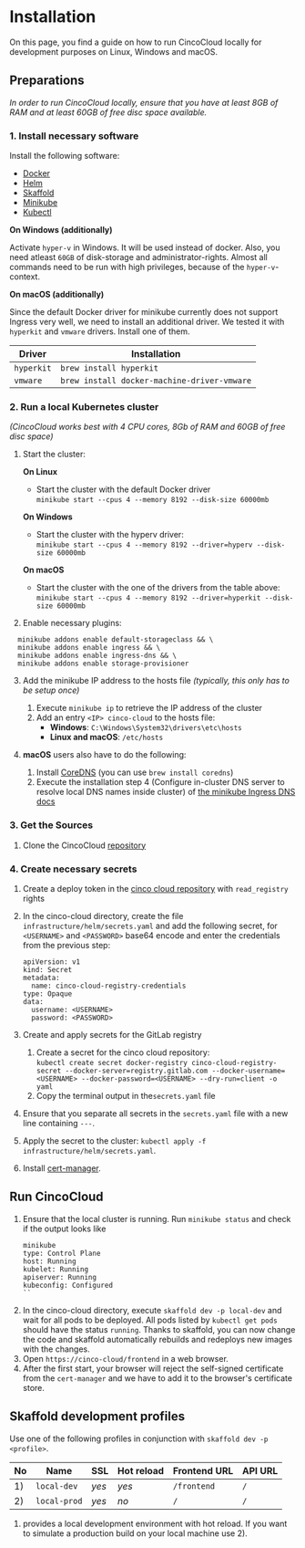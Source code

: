 # Installation

On this page, you find a guide on how to run CincoCloud locally for development purposes on Linux, Windows and macOS.


## Preparations

*In order to run CincoCloud locally, ensure that you have at least 8GB of RAM and at least 60GB of free disc space available.*


### 1. Install necessary software

Install the following software:

- [Docker][docker]
- [Helm][helm]
- [Skaffold][skaffold]
- [Minikube][minikube]
- [Kubectl][kubectl]

**On Windows (additionally)**

Activate `hyper-v` in Windows. It will be used instead of docker. Also, you need atleast `60GB` of disk-storage and administrator-rights. Almost all commands need to be run with high privileges, because of the `hyper-v`-context.

**On macOS (additionally)**

Since the default Docker driver for minikube currently does not support Ingress very well, we need to install an additional driver.
We tested it with `hyperkit` and `vmware` drivers.
Install one of them.

| Driver     | Installation                                |
|------------|---------------------------------------------|
| `hyperkit` | `brew install hyperkit`                     |
| `vmware`   | `brew install docker-machine-driver-vmware` |


### 2. Run a local Kubernetes cluster

*(CincoCloud works best with 4 CPU cores, 8Gb of RAM and 60GB of free disc space)*

1. Start the cluster:

    **On Linux**

    * Start the cluster with the default Docker driver<br>
    `minikube start --cpus 4 --memory 8192 --disk-size 60000mb`

    **On Windows**

    * Start the cluster with the hyperv driver:<br>
    `minikube start --cpus 4 --memory 8192 --driver=hyperv --disk-size 60000mb`

    **On macOS**

    * Start the cluster with the one of the drivers from the table above:<br>
    `minikube start --cpus 4 --memory 8192 --driver=hyperkit --disk-size 60000mb`

2. Enable necessary plugins:

```
  minikube addons enable default-storageclass && \
  minikube addons enable ingress && \
  minikube addons enable ingress-dns && \
  minikube addons enable storage-provisioner
```

3. Add the minikube IP address to the hosts file *(typically, this only has to be setup once)*
    1. Execute `minikube ip` to retrieve the IP address of the cluster
    2. Add an entry `<IP> cinco-cloud` to the hosts file:
        * **Windows**: `C:\Windows\System32\drivers\etc\hosts`
        * **Linux and macOS**: `/etc/hosts`

4. **macOS** users also have to do the following:
    1. Install [CoreDNS](https://coredns.io) (you can use `brew install coredns`)
    2. Execute the installation step 4 (Configure in-cluster DNS server to resolve local DNS names inside cluster) of [the minikube Ingress DNS docs](https://minikube.sigs.k8s.io/docs/handbook/addons/ingress-dns/#installation)

### 3. Get the Sources

1. Clone the CincoCloud [repository][cinco-cloud-repository]

### 4. Create necessary secrets

1. Create a deploy token in the [cinco cloud repository][cinco-cloud-repository] with `read_registry` rights

2. In the cinco-cloud directory, create the file `infrastructure/helm/secrets.yaml` and add the following secret, for `<USERNAME>` and `<PASSWORD>` base64 encode and enter the credentials from the previous step:

    ```
    apiVersion: v1
    kind: Secret
    metadata:
      name: cinco-cloud-registry-credentials
    type: Opaque
    data:
      username: <USERNAME>
      password: <PASSWORD>
    ```

3. Create and apply secrets for the GitLab registry
    1. Create a secret for the cinco cloud repository:<br>
       `kubectl create secret docker-registry cinco-cloud-registry-secret --docker-server=registry.gitlab.com --docker-username=<USERNAME> --docker-password=<USERNAME> --dry-run=client -o yaml`
    2. Copy the terminal output in the`secrets.yaml` file

4. Ensure that you separate all secrets in the `secrets.yaml` file with a new line containing `---`.

5. Apply the secret to the cluster: `kubectl apply -f infrastructure/helm/secrets.yaml`.

6. Install [cert-manager].

## Run CincoCloud

1. Ensure that the local cluster is running.
   Run `minikube status` and check if the output looks like
      ```
      minikube
      type: Control Plane
      host: Running
      kubelet: Running
      apiserver: Running
      kubeconfig: Configured
      ``
2. In the cinco-cloud directory, execute `skaffold dev -p local-dev` and wait for all pods to be deployed.
   All pods listed by `kubectl get pods` should have the status `running`.
   Thanks to skaffold, you can now change the code and skaffold automatically rebuilds and redeploys new images with the changes.
3. Open `https://cinco-cloud/frontend` in a web browser.
4. After the first start, your browser will reject the self-signed certificate from the `cert-manager` and we have to add it to the browser's certificate store.


## Skaffold development profiles

Use one of the following profiles in conjunction with `skaffold dev -p <profile>`.

| No  | Name             | SSL   | Hot reload | Frontend URL | API URL |
|-----|------------------|-------|------------|--------------|---------|
| 1)  | `local-dev`      | *yes*  | *yes*      | `/frontend`  | `/`     |
| 2)  | `local-prod`     | *yes*  | *no*       | `/`          | `/`     |

1) provides a local development environment with hot reload.
If you want to simulate a production build on your local machine use 2).


[helm]: https://helm.sh/
[docker]: https://docs.docker.com/get-docker/
[skaffold]: https://skaffold.dev/
[minikube]: https://minikube.sigs.k8s.io/
[docker-secret]: https://kubernetes.io/docs/tasks/configure-pod-container/pull-image-private-registry/
[cinco-cloud-repository]: https://gitlab.com/scce/cinco-cloud
[kubectl]: https://kubernetes.io/docs/reference/kubectl/overview/
[cert-manager]: https://cert-manager.io/docs/installation/helm/#
